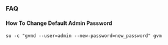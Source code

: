 ### FAQ


#### How To Change Default Admin Password


```shell
su -c "gvmd --user=admin --new-password=new_password" gvm
```


